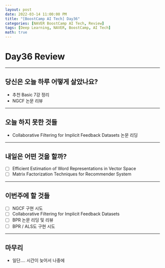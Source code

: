 ```yaml
---
layout: post
date: 2022-03-14 11:00:00 PM
title: "[BoostCamp AI Tech] Day36"
categories: [NAVER BoostCamp AI Tech, Review]
tags: [Deep Learning, NAVER, BoostCamp, AI Tech]
math: true
---
```


# Day36 Review

---

## 당신은 오늘 하루 어떻게 살았나요?

- 추천 Basic 7강 정리
- NGCF 논문 리뷰

---

## 오늘 하지 못한 것들

- Collaborative Filtering for Implicit Feedback Datasets 논문 리딩

---

## 내일은 어떤 것을 할까?

- [ ] Efficient Estimation of Word Representations in Vector Space
- [ ] Matrix Factorization Techniques for Recommender System

---

## 이번주에 할 것들

- [ ] NGCF 구현 시도
- [ ] Collaborative Filtering for Implicit Feedback Datasets 
- [ ] BPR 논문 리딩 및 리뷰
- [ ] BPR / ALS도 구현 시도

---

## 마무리

- 일단.... 시간이 늦어서 나중에